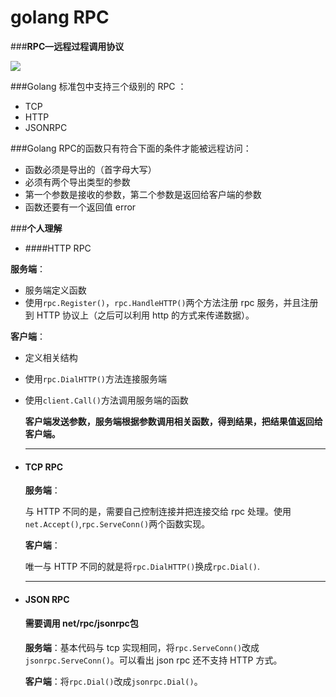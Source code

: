 # golang RPC

###**RPC—远程过程调用协议**



![](https://wizardforcel.gitbooks.io/build-web-application-with-golang/content/images/8.4.rpc.png?raw=true)

###Golang 标准包中支持三个级别的 RPC ：

- TCP
- HTTP
- JSONRPC 

###Golang RPC的函数只有符合下面的条件才能被远程访问：

- 函数必须是导出的（首字母大写）
- 必须有两个导出类型的参数
- 第一个参数是接收的参数，第二个参数是返回给客户端的参数
- 函数还要有一个返回值 error

###**个人理解**

- ####HTTP RPC

**服务端**：

- 服务端定义函数
- 使用```rpc.Register()```，```rpc.HandleHTTP()```两个方法注册 rpc 服务，并且注册到 HTTP 协议上（之后可以利用 http 的方式来传递数据）。

**客户端**：

- 定义相关结构

- 使用```rpc.DialHTTP()```方法连接服务端

- 使用```client.Call()```方法调用服务端的函数

  **客户端发送参数，服务端根据参数调用相关函数，得到结果，把结果值返回给客户端。**

  -------------------------------------------------------------

- #### TCP RPC

  **服务端**：

  与 HTTP 不同的是，需要自己控制连接并把连接交给 rpc 处理。使用```net.Accept()```,```rpc.ServeConn()```两个函数实现。

  **客户端**：

  唯一与 HTTP 不同的就是将```rpc.DialHTTP()```换成```rpc.Dial()```.

  -------------------------------------------------------------------------------------------------

- #### JSON RPC

  #### **需要调用 net/rpc/jsonrpc包**

  **服务端**：基本代码与 tcp 实现相同，将```rpc.ServeConn()```改成```jsonrpc.ServeConn()```。可以看出 json rpc 还不支持 HTTP 方式。

  **客户端**：将```rpc.Dial()```改成```jsonrpc.Dial()```。

  ​